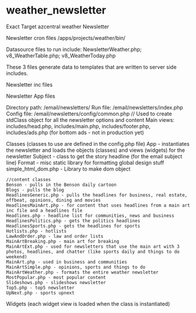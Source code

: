 # weather_newsletter
Exact Target azcentral weather Newsletter

Newsletter cron files
/apps/projects/weather/bin/

Datasource files to run include:  NewsletterWeather.php; v8_WeatherTable.php; v8_WeatherToday.php

These 3 files generate data to templates that are written to server side includes.

Newsletter inc files



Newsletter App files

Directory path: /email/newsletters/
Run file: /email/newsletters/index.php
Config file: /email/newsletters/config/common.php // Used to create stdClass object for all the newsletter options and content
Main views: includes/head.php, includes/main.php, includes/footer.php, includes/ads.php (for bottom ads - not in production yet)


Classes (classes to use are defined in the config.php file)
	App - instantiates the newsletter and loads the objects (classes) and views (widgets) for the newsletter
	Subject - class to get the story headline (for the email subject line)
	Format - misc static library for formatting global design stuff
	simple_html_dom.php - Library to make dom object

	//content classes	
	Benson - pulls in the Benson daily cartoon
	Blogs - pulls the blog
	HeadlinesGeneric.php - pulls the headlines for business, real estate, offbeat, opinions, dining and movies
	HeadlinesMainArt.php - for content that uses headlines from a main art inc file and a headlines file
	Headlines.php - headline list for communities, news and business
	HeadlinesPolitics.php - gets the politics headlines
	HeadlinesSports.php - gets the headlines for sports
	Hotlists.php - hotlists
	LawAndOrder.php - law and order lists
	MainArtBreaking.php - main art for breaking
	MainArtExt.php - used for newsletters that use the main art with 3 photos, headlines, and chatter (like sports daily and things to do weekend)
	MainArt.php - used in business and communities
	MainArtSimple.php - opinions, sports and things to do
	MainArtWeather.php - formats the entire weather newsletter
	MostPopular.php - most popular content
	Slideshows.php - slideshows newsletter
	Top5.php - top5 newsletter
	UpNext.php - sports upnext


Widgets (each widget view is loaded when the class is instantiated)
